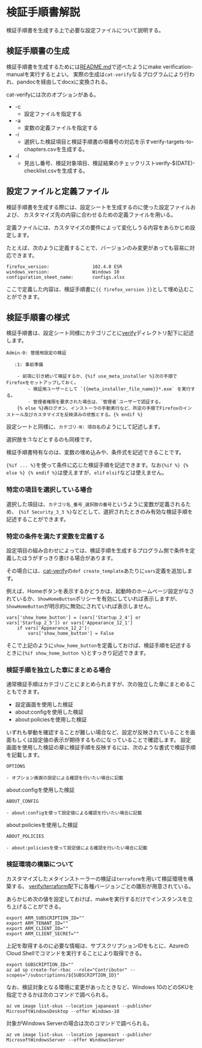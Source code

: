 # 検証手順書解説

検証手順書を生成する上で必要な設定ファイルについて説明する。

## 検証手順書の生成

検証手順書を生成するためには[README.md](./README.md)で述べたようにmake verification-manualを実行するとよい。
実際の生成は`cat-verify`なるプログラムにより行われ、pandocを経由してdocxに変換される。

cat-verifyには次のオプションがある。

* -c
  * 設定ファイルを指定する
* -a
  * 変数の定義ファイルを指定する
* -i
  * 選択した検証項目と検証手順書の項番号の対応を示すverify-targets-to-chapters.csvを生成する。
* -l
  * 見出し番号、検証対象項目、検証結果のチェックリストverify-$(DATE)-checklist.csvを生成する。

## 設定ファイルと定義ファイル

検証手順書を生成する際には、設定シートを生成するのに使った設定ファイルおよび、
カスタマイズ先の内容に合わせるための定義ファイルを用いる。

定義ファイルには、カスタマイズの要件によって変化しうる内容をあらかじめ設定します。

たとえば、次のように定義することで、バージョンのみ変更があっても容易に対応できます。

```
firefox_version:                102.4.0 ESR
windows_version:                Windows 10
configuration_sheet_name:       configs.xlsx
```

ここで定義した内容は、検証手順書に`{{ firefox_version }}`として埋め込むことができます。

## 検証手順書の様式


検証手順書は、設定シート同様にカテゴリごとに[verify](../verify)ディレクトリ配下に記述します。


```
Admin-0: 管理用設定の検証

   :1: 事前準備

    - 前項に引き続いて検証するか、{%if use_meta_installer %}次の手順でFirefoxをセットアップしておく。
        - 検証用ユーザーとして `{{meta_installer_file_name}}*.exe` を実行する。
        - 管理者権限を要求された場合は、`管理者`ユーザーで認証する。
    {% else %}再ログオン、インストーラの手動実行など、所定の手順でFirefoxのインストール及びカスタマイズを反映済みの状態とする。{% endif %}

```

設定シートと同様に、`カテゴリ-N: 項目名`のようにして記述します。

選択肢を:1:などとするのも同様です。

検証手順書特有なのは、変数の埋め込みや、条件式を記述できることです。

`{%if ... %}`を使って条件に応じた検証手順を記述できます。なお`{%if %} {% else %} {% endif %}`は使えますが、`elif` `elsif`などは使えません。

### 特定の項目を選択している場合

選択した項目は、`カテゴリ名_番号_選択肢の番号`というように変数が定義されるため、
`{%if Security_3_3 %}`などとして、選択されたときのみ有効な検証手順を記述することができます。

### 特定の条件を満たす変数を定義する

設定項目の組み合わせによっては、検証手順を生成するプログラム側で条件を定義したほうがすっきり書ける場合があります。

その場合には、[cat-verify](../cat-verify)の`def create_template`あたりに`vars`定義を追加します。

例えば、Homeボタンを表示するかどうかは、起動時のホームページ設定がなされているか、`ShowHomeButton`ポリシーを有効にしていれば表示しますが、
`ShowHomeButton`が明示的に無効にされていれば表示しません。

```
vars['show_home_button'] = (vars['Startup_2_4'] or vars['Startup_2_5']) or vars['Appearance_12_1']
    if vars['Appearance_12_2']:
        vars['show_home_button'] = False
```

そこで上記のように`show_home_button`を定義しておけば、検証手順を記述するときに`{%if show_home_button %}`とすっきり記述できます。

### 検証手順を独立した章にまとめる場合

通常検証手順はカテゴリごとにまとめられますが、次の独立した章にまとめることもできます。

* 設定画面を使用した検証
* about:configを使用した検証
* about:policiesを使用した検証

いずれも挙動を確認することが難しい場合など、設定が反映されていることを画面もしくは設定値の表示が期待するものになっていることで確認します。
設定画面を使用した検証の章に検証手順を反映するには、次のような書式で検証手順を記載します。

```
OPTIONS

- オプション画面の設定による確認を行いたい場合に記載
```

about:configを使用した検証

```
ABOUT_CONFIG

- about:configを使って設定値による確認を行いたい場合に記載
```

about:policiesを使用した検証

```
ABOUT_POLICIES

- about:policiesを使って設定値による確認を行いたい場合に記載
```

### 検証環境の構築について

カスタマイズしたメタインストーラーの検証は`terraform`を用いて検証環境を構築する。
[verify/terraform](../verify/terraform)配下に各種バージョンごとの雛形が用意されている。

あらかじめ次の値を設定しておけば、makeを実行するだけでインスタンスを立ち上げることができる。

```
export ARM_SUBSCRIPTION_ID=""
export ARM_TENANT_ID=""
export ARM_CLIENT_ID=""
export ARM_CLIENT_SECRET=""
```

上記を取得するのに必要な情報は、サブスクリプションIDをもとに、AzureのCloud Shellでコマンドを実行することにより取得できる。

```
export SUBSCRIPTION_ID=""
az ad sp create-for-rbac --role="Contributor" --scopes="/subscriptions/${SUBSCRIPTION_ID}"
```

なお、検証対象となる環境に変更があったときなど、Windows 10のどのSKUを指定できるかは次のコマンドで調べられる。

```
az vm image list-skus --location japaneast --publisher MicrosoftWindowsDesktop --offer Windows-10
```

対象がWindows Serverの場合は次のコマンドで調べられる。

```
az vm image list-skus --location japaneast --publisher MicrosoftWindowsServer --offer WindowsServer
```

